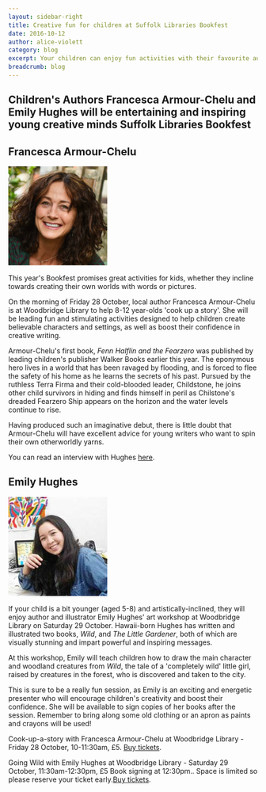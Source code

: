 ```yaml
---
layout: sidebar-right
title: Creative fun for children at Suffolk Libraries Bookfest
date: 2016-10-12
author: alice-violett
category: blog
excerpt: Your children can enjoy fun activities with their favourite authors at Woodbridge Library
breadcrumb: blog
---
```

**Children's Authors Francesca Armour-Chelu and Emily Hughes will be entertaining and inspiring young creative minds Suffolk Libraries Bookfest**
---

## Francesca Armour-Chelu

![Francesca Armour-Chelu](images/article/francesca-200.jpg)

This year's Bookfest promises great activities for kids, whether they incline towards creating their own worlds with words or pictures.  

On the morning of Friday 28 October, local author Francesca Armour-Chelu is at Woodbridge Library to help 8-12 year-olds 'cook up a story'.  She will be leading fun and stimulating activities designed to help children create believable characters and settings, as well as boost their confidence in creative writing.  

Armour-Chelu's first book, <cite>Fenn Halflin and the Fearzero</cite> was published by leading children's publisher Walker Books earlier this year.  The eponymous hero lives in a world that has been ravaged by flooding, and is forced to flee the safety of his home as he learns the secrets of his past.  Pursued by the ruthless Terra Firma and their cold-blooded leader, Childstone, he joins other child survivors in hiding and finds himself in peril as Chilstone's dreaded Fearzero Ship appears on the horizon and the water levels continue to rise.  

Having produced such an imaginative debut, there is little doubt that Armour-Chelu will have excellent advice for young writers who want to spin their own otherworldly yarns.

You can read an interview with Hughes [here](schools-literacy/literacy/go-beyond-the-book-fenn-halflin/).

## Emily Hughes

![Emily Hughes](images/article/emily-hughes-200.jpg)

If your child is a bit younger (aged 5-8) and artistically-inclined, they will enjoy author and illustrator Emily Hughes' art workshop at Woodbridge Library on Saturday 29 October.  Hawaii-born Hughes has written and illustrated two books, <cite>Wild</cite>, and <cite>The Little Gardener</cite>, both of which are visually stunning and impart powerful and inspiring messages.  

At this workshop, Emily will teach children how to draw the main character and woodland creatures from <cite>Wild</cite>, the tale of a 'completely wild' little girl, raised by creatures in the forest, who is discovered and taken to the city.  

This is sure to be a really fun session, as Emily is an exciting and energetic presenter who will encourage children's creativity and boost their confidence.  She will be available to sign copies of her books after the session.  Remember to bring along some old clothing or an apron as paints and crayons will be used!

<div class="{% include /c/generic-panel.html %}">

<p>Cook-up-a-story with Francesca Armour-Chelu at Woodbridge Library - Friday 28 October, 10-11:30am, £5. <a href="http://www.eventbrite.co.uk/e/cook-up-a-story-with-francesca-armour-chelu-tickets-27403795490">Buy tickets</a>.</p>

<p>Going Wild with Emily Hughes at Woodbridge Library - Saturday 29 October, 11:30am-12:30pm, £5  Book signing at 12:30pm.. Space is limited so please reserve your ticket early.<a href="https://www.eventbrite.co.uk/e/born-survivors-eva-clarke-with-author-wendy-holden-tickets-27624969026">Buy tickets</a>.</p>
</div>
